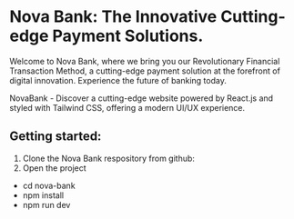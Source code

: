 # Nova Bank: The Innovative Cutting-edge Payment Solutions.

Welcome to Nova Bank, where we bring you our Revolutionary Financial Transaction Method, a cutting-edge payment solution at the forefront of digital innovation. Experience the future of banking today.

NovaBank - Discover a cutting-edge website powered by React.js and styled with Tailwind CSS, offering a modern UI/UX experience.

## Getting started:

1. Clone the Nova Bank respository from github:
2. Open the project

- cd nova-bank
- npm install
- npm run dev
